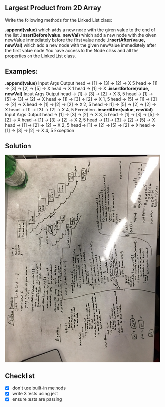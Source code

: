 ## Largest Product from 2D Array
Write the following methods for the Linked List class:

__.append(value)__ which adds a new node with the given value to the end of the list
__.insertBefore(value, newVal)__ which add a new node with the given newValue immediately before the first value node
__.insertAfter(value, newVal)__ which add a new node with the given newValue immediately after the first value node
You have access to the Node class and all the properties on the Linked List class.

## Examples: 

__.append(value)__
Input	Args	Output
head -> [1] -> [3] -> [2] -> X	5	head -> [1] -> [3] -> [2] -> [5] -> X
head -> X	1	head -> [1] -> X
__.insertBefore(value, newVal)__
Input	Args	Output
head -> [1] -> [3] -> [2] -> X	3, 5	head -> [1] -> [5] -> [3] -> [2] -> X
head -> [1] -> [3] -> [2] -> X	1, 5	head -> [5] -> [1] -> [3] -> [2] -> X
head -> [1] -> [2] -> [2] -> X	2, 5	head -> [1] -> [5] -> [2] -> [2] -> X
head -> [1] -> [3] -> [2] -> X	4, 5	Exception
__.insertAfter(value, newVal)__
Input	Args	Output
head -> [1] -> [3] -> [2] -> X	3, 5	head -> [1] -> [3] -> [5] -> [2] -> X
head -> [1] -> [3] -> [2] -> X	2, 5	head -> [1] -> [3] -> [2] -> [5] -> X
head -> [1] -> [2] -> [2] -> X	2, 5	head -> [1] -> [2] -> [5] -> [2] -> X
head -> [1] -> [3] -> [2] -> X	4, 5	Exception


## Solution
![white board image](./assets/ll_insertions.jpg)


## Checklist
- [x] don't use built-in methods
- [x] write 3 tests using jest
- [x] ensure tests are passing
